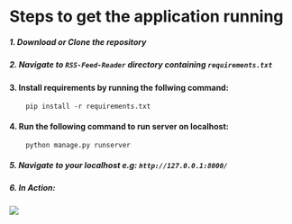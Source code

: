 # Steps to get the application running
##### 1. Download or Clone the repository
##### 2. Navigate to `RSS-Feed-Reader` directory containing `requirements.txt`
#### 3. Install requirements by running the follwing command:
        pip install -r requirements.txt
#### 4. Run the following command to run server on localhost:
        python manage.py runserver
##### 5. Navigate to your localhost e.g: `http://127.0.0.1:8000/`
##### 6. In Action:
 
![](https://github.com/amit-k-yadav/RSS-Feed-Reader/blob/master/RSS-Reader.gif)
